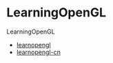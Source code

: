 # LearningOpenGL
LearningOpenGL

- [learnopengl](https://learnopengl.com)
- [learnopengl-cn](https://learnopengl-cn.github.io)
